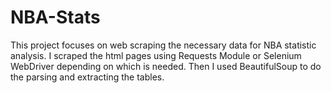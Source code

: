 # NBA-Stats
This project focuses on web scraping the necessary data for NBA statistic analysis.
I scraped the html pages using  Requests Module or Selenium WebDriver depending on which is needed.
Then I  used BeautifulSoup to do the parsing and extracting the tables.
